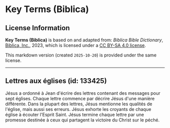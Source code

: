 # Key Terms (Biblica)

## License Information

**Key Terms (Biblica)** is based on and adapted from: _Biblica Bible Dictionary_, [Biblica, Inc.](https://www.biblica.com/), 2023, which is licensed under a [CC BY-SA 4.0 license](https://creativecommons.org/licenses/by-sa/4.0/legalcode.en).

This markdown version (created `2025-10-20`) is provided under the same license.



--------------------------------

## Lettres aux églises (id: 133425)

Jésus a ordonné à Jean d'écrire des lettres contenant des messages pour sept églises. Chaque lettre commence par décrire Jésus d'une manière différente. Dans la plupart des lettres, Jésus mentionne les qualités de l'église, mais aussi ses erreurs. Jésus exhorte les croyants de chaque église à écouter l'Esprit Saint. Jésus termine chaque lettre par une promesse destinée à ceux qui partagent la victoire du Christ sur le péché.


